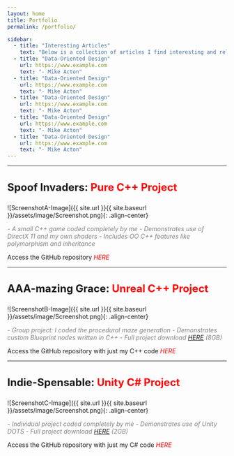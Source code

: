 ```yaml
---
layout: home
title: Portfolio
permalink: /portfolio/

sidebar:
  - title: "Interesting Articles"
    text: "Below is a collection of articles I find interesting and relevant to our industry"
  - title: "Data-Oriented Design"
    url: https://www.example.com
    text: "- Mike Acton"
  - title: "Data-Oriented Design"
    url: https://www.example.com
    text: "- Mike Acton"
  - title: "Data-Oriented Design"
    url: https://www.example.com
    text: "- Mike Acton"
  - title: "Data-Oriented Design"
    url: https://www.example.com
    text: "- Mike Acton"
  - title: "Data-Oriented Design"
    url: https://www.example.com
    text: "- Mike Acton"
---
```


<style>
  .project-title
  {
    font-size: 24px;
	font-weight: bold;
	padding-top: 10px;
  }
  
  .project-type
  {
	color: red;
  }
  
  .project-desc
  {
	text-align: left;  
	font-style: italic;
	color: grey;
  }
  
  .project-link, .project-link:visited
  {
	font-style: italic;
	color: red;
  text-decoration: none;
  }
  .project-link:hover
  {
    text-decoration: underline;
  }  
</style>

----------------------

<p class="project-title">Spoof Invaders: <span class="project-type">Pure C++ Project</span></p>

![ScreenshotA-Image]({{ site.url }}{{ site.baseurl }}/assets/image/Screenshot.png){: .align-center}

<div class="project-desc" markdown="1">
- A small C++ game coded completely by me
- Demonstrates use of DirectX 11 and my own shaders
- Includes OO C++ features like polymorphism and inheritance
</div>
 
Access the GitHub repository <a href="https://www.example.com" class="project-link">HERE</a>

----------------------

<p class="project-title">AAA-mazing Grace: <span class="project-type">Unreal C++ Project</span></p>

![ScreenshotB-Image]({{ site.url }}{{ site.baseurl }}/assets/image/Screenshot.png){: .align-center}

<div class="project-desc" markdown="1">
- Group project: I coded the procedural maze generation
- Demonstrates custom Blueprint nodes written in C++
- Full project download <a href="https://www.example.com">HERE</a> (8GB)
</div>
 
Access the GitHub repository with just my C++ code <a href="https://www.example.com" class="project-link">HERE</a>

----------------------

<p class="project-title">Indie-Spensable: <span class="project-type">Unity C# Project</span></p>

![ScreenshotC-Image]({{ site.url }}{{ site.baseurl }}/assets/image/Screenshot.png){: .align-center}

<div class="project-desc" markdown="1">
- Individual project coded completely by me
- Demonstrates use of Unity DOTS
- Full project download <a href="https://www.example.com">HERE</a> (2GB)
</div>
 
Access the GitHub repository with just my C# code <a href="https://www.example.com" class="project-link">HERE</a>
